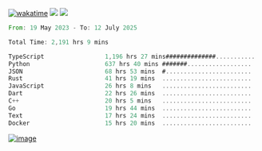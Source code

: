 [![wakatime](https://wakatime.com/badge/user/00eead22-fb14-4dd0-ab8a-3625cafbd50d.svg)](https://wakatime.com/@00eead22-fb14-4dd0-ab8a-3625cafbd50d)
![](https://komarev.com/ghpvc/?username=flatypus)
![](https://pixel.flatypus.me/flatypus?type=tracker)
<!--START_SECTION:waka-->

```rust
From: 19 May 2023 - To: 12 July 2025

Total Time: 2,191 hrs 9 mins

TypeScript                 1,196 hrs 27 mins##############...........   54.28 %
Python                     637 hrs 40 mins #######..................   28.93 %
JSON                       68 hrs 53 mins  #........................   03.13 %
Rust                       41 hrs 19 mins  .........................   01.87 %
JavaScript                 26 hrs 8 mins   .........................   01.19 %
Dart                       22 hrs 26 mins  .........................   01.02 %
C++                        20 hrs 5 mins   .........................   00.91 %
Go                         19 hrs 44 mins  .........................   00.90 %
Text                       17 hrs 24 mins  .........................   00.79 %
Docker                     15 hrs 20 mins  .........................   00.70 %
```

<!--END_SECTION:waka-->
[<img alt="image" src="https://github.com/flatypus/flatypus/assets/68029599/0a302dc1-501c-43a0-ae8d-37ec4817f3bd">](https://flatypus.me)

